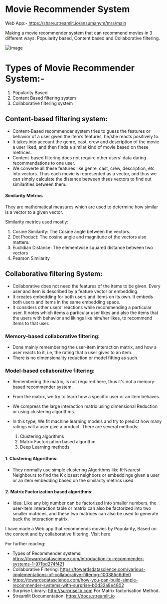 # Movie Recommender System

Web App:- https://share.streamlit.io/ansumanym/mrs/main

Making a movie recommender system that can recommend movies in 3 different ways: Popularity based, Content based and Collaborative filtering.


![image](https://user-images.githubusercontent.com/96365389/171914506-09b4d2a0-011e-4fcc-a6f1-cc711c10ef11.png)

# Types of Movie Recommender System:-
  1. Popularity Based
  2. Content Based filtering system
  3. Collaborative filtering system


## Content-based filtering system: 
- Content-Based recommender system tries to guess the features or behavior of a user given the item’s features, he/she reacts positively to.
- It takes into account the genre, cast, crew and description of the movie a user liked, and then finds a similar kind of movie based on these metrices.
- Content-based filtering does not require other users' data during recommendations to one user.
- We converte all these features like genre, cast, crew, description, etc into vectors. Thus each movie is represented as a vector, and thus we can simply calculate the distance between thses vectors to find out similarities between them.

#### Similarity Metrics
They are mathematical measures which are used to determine how similar is a vector to a given vector.

Similarity metrics used mostly:

  1. Cosine Similarity: The Cosine angle between the vectors.
  2. Dot Product: The cosine angle and magnitude of the vectors also matters.
  3. Euclidian Distance: The elementwise squared distance between two vectors
  4. Pearson Similarity


## Collaborative filtering System: 
- Collaborative does not need the features of the items to be given. Every user and item is described by a feature vector or embedding.
- It creates embedding for both users and items on its own. It embeds both users and items in the same embedding space.
- It considers other users’ reactions while recommending a particular user. It notes which items a particular user likes and also the items that the users with behavior and likings like him/her likes, to recommend items to that user.

### Memory-based collaborative filtering: 
- Done mainly remembering the user-item interaction matrix, and how a user reacts to it, i.e, the rating that a user gives to an item. 
- There is no dimensionality reduction or model fitting as such.

### Model-based collaborative filtering: 
- Remembering the matrix, is not required here, thus it's not a memory-based recommender system. 
- From the matrix, we try to learn how a specific user or an item behaves. 
- We compress the large interaction matrix using dimensional Reduction or using clustering algorithms. 
- In this type, We fit machine learning models and try to predict how many ratings will a user give a product. There are several methods:

    1. Clustering algorithms
    2. Matrix Factorization based algorithm
    3. Deep Learning methods
    
#### 1. Clustering Algorithms: 
- They normally use simple clustering Algorithms like K-Nearest Neighbours to find the K closest neighbors or embeddings given a user or an item embedding based on the similarity metrics used.

#### 2. Matrix Factorization based algorithms:
- Idea: Like any big number can be factorized into smaller numbers, the user-item interaction table or matrix can also be factorized into two smaller matrices, and these two matrices can also be used to generate back the interaction matrix.


I have made a Web app that recommends movies by Popularity, Based on the content and by collaborative filtering.
Visit here: 


For further reading: 
- Types of Recommender systems: https://towardsdatascience.com/introduction-to-recommender-systems-1-971bd274f421
- Collaborative Filtering: https://towardsdatascience.com/various-implementations-of-collaborative-filtering-100385c6dfe0
- https://towardsdatascience.com/how-you-can-build-simple-recommender-systems-with-surprise-b0d32a8e4802
- Surprise Library: http://surpriselib.com For Matrix factorisation Method.
- Streamlit Documentation: https://docs.streamlit.io
